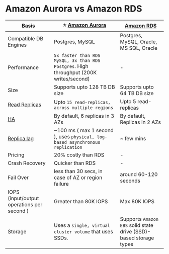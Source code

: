 
# Amazon Aurora vs Amazon RDS

| Basis                                                                                         | :star: [Amazon Aurora](AmazonAurora/Readme.md)                                         | [Amazon RDS](AmazonRDS.md)                                        |
|-----------------------------------------------------------------------------------------------|----------------------------------------------------------------------------------------|-------------------------------------------------------------------|
| Compatible DB Engines                                                                         | Postgres, MySQL                                                                        | Postgres, MySQL, Oracle, MS SQL, Oracle                           |
| Performance                                                                                   | `5x faster than RDS MySQL, 3x than RDS Postgres`. High throughput (200K writes/second) | -                                                                 |
| Size                                                                                          | Supports upto 128 TB DB size                                                           | Supports upto 64 TB DB size                                       |
| [Read Replicas](../../1_HLDDesignComponents/0_SystemGlossaries/Scalability.md)                              | Upto `15 read-replicas, across multiple regions`                                       | Upto 5 read-replicas                                              |
| [HA](../../1_HLDDesignComponents/0_SystemGlossaries/HighAvailability.md)                      | By default, 6 replicas in 3 AZs                                                        | By default, Replicas in 2 AZs                                     |
| [Replica lag](../../1_HLDDesignComponents/0_SystemGlossaries/ReplicationAndDataConsistency.md) | ~100 ms ( max 1 second ), uses `physical, log-based asynchronous replication`          | ~ few mins                                                        |
| Pricing                                                                                       | 20% costly than RDS                                                                    | -                                                                 |
| Crash Recovery                                                                                | Quicker than RDS                                                                       | -                                                                 |
| Fail Over                                                                                     | less than 30 secs, in case of AZ or region failure                                     | around 60-120 seconds                                             |
| IOPS (input/output operations per second )                                                    | Greater than 80K IOPS                                                                  | Max 80K IOPS                                                      |
| Storage                                                                                       | Uses a `single, virtual cluster volume` that uses SSDs.                                | Supports `Amazon EBS` solid state drive (SSD)-based storage types |